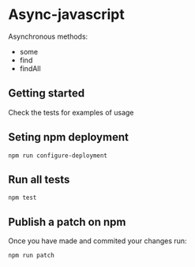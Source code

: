
# Async-javascript
Asynchronous methods:
- some
- find
- findAll

## Getting started
Check the tests for examples of usage

## Seting npm deployment

    npm run configure-deployment

## Run all tests

    npm test

## Publish a patch on npm
Once you have made and commited your changes run:

    npm run patch
